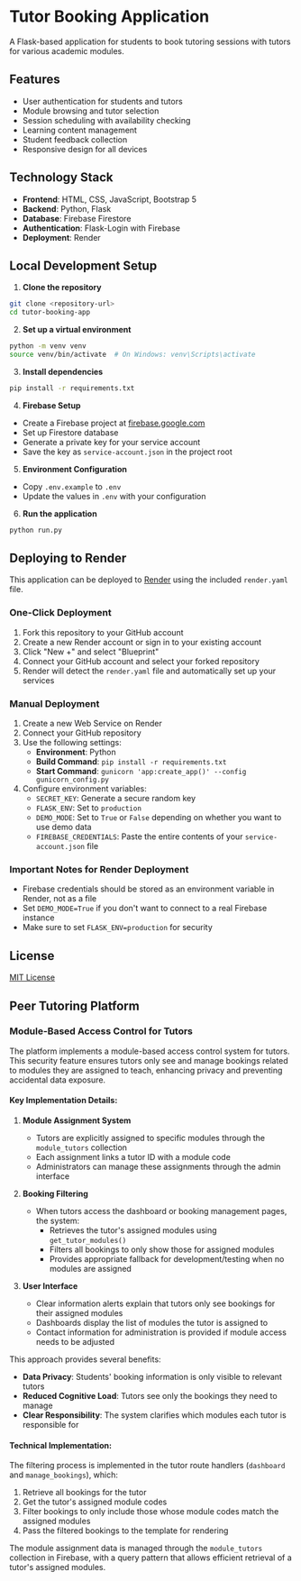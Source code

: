 # Tutor Booking Application

A Flask-based application for students to book tutoring sessions with tutors for various academic modules.

## Features

- User authentication for students and tutors
- Module browsing and tutor selection
- Session scheduling with availability checking
- Learning content management
- Student feedback collection
- Responsive design for all devices

## Technology Stack

- **Frontend**: HTML, CSS, JavaScript, Bootstrap 5
- **Backend**: Python, Flask
- **Database**: Firebase Firestore
- **Authentication**: Flask-Login with Firebase
- **Deployment**: Render

## Local Development Setup

1. **Clone the repository**

```bash
git clone <repository-url>
cd tutor-booking-app
```

2. **Set up a virtual environment**

```bash
python -m venv venv
source venv/bin/activate  # On Windows: venv\Scripts\activate
```

3. **Install dependencies**

```bash
pip install -r requirements.txt
```

4. **Firebase Setup**

- Create a Firebase project at [firebase.google.com](https://firebase.google.com)
- Set up Firestore database
- Generate a private key for your service account
- Save the key as `service-account.json` in the project root

5. **Environment Configuration**

- Copy `.env.example` to `.env`
- Update the values in `.env` with your configuration

6. **Run the application**

```bash
python run.py
```

## Deploying to Render

This application can be deployed to [Render](https://render.com) using the included `render.yaml` file.

### One-Click Deployment

1. Fork this repository to your GitHub account
2. Create a new Render account or sign in to your existing account
3. Click "New +" and select "Blueprint"
4. Connect your GitHub account and select your forked repository
5. Render will detect the `render.yaml` file and automatically set up your services

### Manual Deployment

1. Create a new Web Service on Render
2. Connect your GitHub repository
3. Use the following settings:
   - **Environment**: Python
   - **Build Command**: `pip install -r requirements.txt`
   - **Start Command**: `gunicorn 'app:create_app()' --config gunicorn_config.py`
4. Configure environment variables:
   - `SECRET_KEY`: Generate a secure random key
   - `FLASK_ENV`: Set to `production`
   - `DEMO_MODE`: Set to `True` or `False` depending on whether you want to use demo data
   - `FIREBASE_CREDENTIALS`: Paste the entire contents of your `service-account.json` file

### Important Notes for Render Deployment

- Firebase credentials should be stored as an environment variable in Render, not as a file
- Set `DEMO_MODE=True` if you don't want to connect to a real Firebase instance
- Make sure to set `FLASK_ENV=production` for security

## License

[MIT License](LICENSE)

## Peer Tutoring Platform

### Module-Based Access Control for Tutors

The platform implements a module-based access control system for tutors. This security feature ensures tutors only see and manage bookings related to modules they are assigned to teach, enhancing privacy and preventing accidental data exposure.

#### Key Implementation Details:

1. **Module Assignment System**
   - Tutors are explicitly assigned to specific modules through the `module_tutors` collection
   - Each assignment links a tutor ID with a module code
   - Administrators can manage these assignments through the admin interface

2. **Booking Filtering**
   - When tutors access the dashboard or booking management pages, the system:
     - Retrieves the tutor's assigned modules using `get_tutor_modules()`
     - Filters all bookings to only show those for assigned modules
     - Provides appropriate fallback for development/testing when no modules are assigned

3. **User Interface**
   - Clear information alerts explain that tutors only see bookings for their assigned modules
   - Dashboards display the list of modules the tutor is assigned to
   - Contact information for administration is provided if module access needs to be adjusted

This approach provides several benefits:
- **Data Privacy**: Students' booking information is only visible to relevant tutors
- **Reduced Cognitive Load**: Tutors see only the bookings they need to manage
- **Clear Responsibility**: The system clarifies which modules each tutor is responsible for

#### Technical Implementation:

The filtering process is implemented in the tutor route handlers (`dashboard` and `manage_bookings`), which:
1. Retrieve all bookings for the tutor
2. Get the tutor's assigned module codes
3. Filter bookings to only include those whose module codes match the assigned modules
4. Pass the filtered bookings to the template for rendering

The module assignment data is managed through the `module_tutors` collection in Firebase, with a query pattern that allows efficient retrieval of a tutor's assigned modules. 